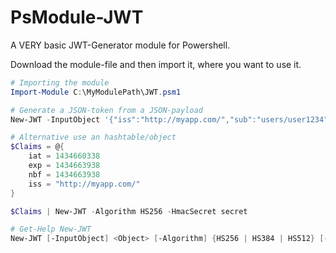 # PsModule-JWT
A VERY basic JWT-Generator module for Powershell.

Download the module-file and then import it, where you want to use it.

```powershell
# Importing the module
Import-Module C:\MyModulePath\JWT.psm1

# Generate a JSON-token from a JSON-payload
New-JWT -InputObject '{"iss":"http://myapp.com/","sub":"users/user1234","scope":"self, admins"}' -Algorithm HS256 -HmacSecret secret

# Alternative use an hashtable/object
$Claims = @{
    iat = 1434660338
    exp = 1434663938
    nbf = 1434663938
    iss = "http://myapp.com/"
}

$Claims | New-JWT -Algorithm HS256 -HmacSecret secret

# Get-Help New-JWT
New-JWT [-InputObject] <Object> [-Algorithm] {HS256 | HS384 | HS512} [-HmacSecret] <string> [-OutObject]  [<CommonParameters>]
```

